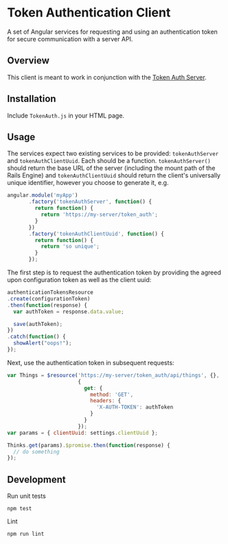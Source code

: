 # Token Authentication Client

A set of Angular services for requesting and using an authentication token for
secure communication with a server API.

## Overview

This client is meant to work in conjunction with the
[Token Auth Server](https://github.com/cbitstech/token_auth_server_rails).

## Installation

Include `TokenAuth.js` in your HTML page.

## Usage

The services expect two existing services to be provided: `tokenAuthServer` and
`tokenAuthClientUuid`. Each should be a function. `tokenAuthServer()` should
return the base URL of the server (including the mount path of the Rails
Engine) and `tokenAuthClientUuid` should return the client's universally unique
identifier, however you choose to generate it, e.g.

```javascript
angular.module('myApp')
       .factory('tokenAuthServer', function() {
         return function() {
           return 'https://my-server/token_auth';
         }
       })
       .factory('tokenAuthClientUuid', function() {
         return function() {
           return 'so unique';
         }
       });
```

The first step is to request the authentication token by providing the agreed
upon configuration token as well as the client uuid:

```javascript
authenticationTokensResource
.create(configurationToken)
.then(function(response) {
  var authToken = response.data.value;

  save(authToken);
})
.catch(function() {
  showAlert("oops!");
});
```

Next, use the authentication token in subsequent requests:

```javascript
var Things = $resource('https://my-server/token_auth/api/things', {},
                       {
                         get: {
                           method: 'GET',
                           headers: {
                             'X-AUTH-TOKEN': authToken
                           }
                         }
                       });
var params = { clientUuid: settings.clientUuid };

Thinks.get(params).$promise.then(function(response) {
  // do something
});
```

## Development

Run unit tests

```
npm test
```

Lint

```
npm run lint
```
